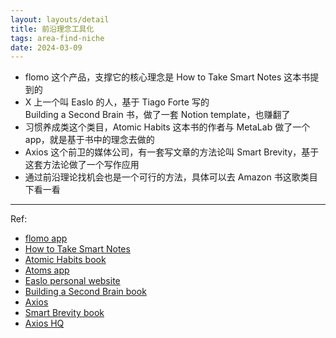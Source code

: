 ```yaml
---
layout: layouts/detail
title: 前沿理念工具化
tags: area-find-niche
date: 2024-03-09
---
```

* flomo 这个产品，支撑它的核心理念是 How to Take Smart Notes 这本书提到的
* X 上一个叫 Easlo 的人，基于 Tiago Forte 写的  
Building a Second Brain 书，做了一套 Notion template，也赚翻了
* 习惯养成类这个类目，Atomic Habits 这本书的作者与 MetaLab 做了一个 app，就是基于书中的理念去做的
* Axios 这个前卫的媒体公司，有一套写文章的方法论叫 Smart Brevity，基于这套方法论做了一个写作应用
* 通过前沿理论找机会也是一个可行的方法，具体可以去 Amazon 书这歌类目下看一看

---

Ref:
- <a href="https://flomoapp.com/" target="_blank">flomo app</a>
- <a href="https://www.amazon.com/How-Take-Smart-Notes-Nonfiction/dp/1542866502" target="_blank">How to Take Smart Notes</a>
- <a href="https://jamesclear.com/atomic-habits" target="_blank">Atomic Habits book</a>
- <a href="https://atoms.jamesclear.com/" target="_blank">Atoms app</a>
- <a href="https://www.easlo.co/" target="_blank">Easlo personal website</a>
- <a href="https://www.buildingasecondbrain.com/" target="_blank">Building a Second Brain book</a>
- <a href="https://www.axios.com/" target="_blank">Axios</a>
- <a href="https://www.axioshq.com/smart-brevity-book" target="_blank">Smart Brevity book</a>
- <a href="https://www.axioshq.com/" target="_blank">Axios HQ</a>